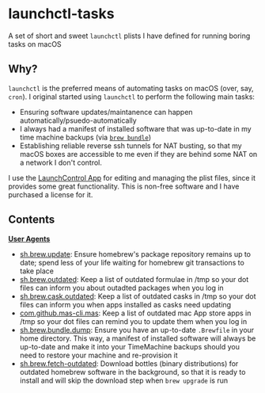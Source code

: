 launchctl-tasks
===============

A set of short and sweet `launchctl` plists I have defined for running boring tasks on macOS

Why?
----

`launchctl` is the preferred means of automating tasks on macOS (over, say, `cron`). I original started
using `launchctl` to perform the following main tasks:

 - Ensuring software updates/maintanence can happen automatically/psuedo-automatically
 - I always had a manifest of installed software that was up-to-date in my time machine backups
   (via [`brew bundle`])
 - Establishing reliable reverse ssh tunnels for NAT busting, so that my macOS boxes are accessible to me
   even if they are behind some NAT on a network I don't control.

I use the [LaunchControl App] for editing and managing the plist files, since it provides some great
functionality. This is non-free software and I have purchased a license for it.

Contents
--------

__[User Agents]__

* [sh.brew.update]: Ensure homebrew's package repository remains up to date; spend less of your life waiting
  for homebrew git transactions to take place
* [sh.brew.outdated]: Keep a list of outdated formulae in /tmp so your dot files can inform you about
  outadted packages when you log in
* [sh.brew.cask.outdated]: Keep a list of outdated casks in /tmp so your dot files can inform you when apps
  installed as casks need updating
* [com.github.mas-cli.mas]: Keep a list of outdated mac App store apps in /tmp so your dot files can remind
  you to update them when you log in
* [sh.brew.bundle.dump]: Ensure you have an up-to-date `.Brewfile` in your home directory. This way, a
  manifest of installed software will always be up-to-date and make it into your TimeMachine backups should
  you need to restore your machine and re-provision it
* [sh.brew.fetch-outdated]: Download bottles (binary distributions) for outdated homebrew software in the
  background, so that it is ready to install and will skip the download step when `brew upgrade` is run

[`brew bundle`]: https://github.com/Homebrew/homebrew-bundle
[LaunchControl App]: http://www.soma-zone.com/LaunchControl/
[User Agents]: ./UserAgents
[sh.brew.update]: ./UserAgents/sh.brew.update.plist
[sh.brew.outdated]: ./UserAgents/sh.brew.outdated.plist
[sh.brew.cask.outdated]: ./UserAgents/sh.brew.cask.outdated
[com.github.mas-cli.mas]: ./UserAgents/com.github.mas-cli.mas.plist
[sh.brew.bundle.dump]: ./UserAgents/sh.brew.bundle.dump.plist
[sh.brew.fetch-outdated]: ./UserAgents/sh.brew.fetch-outdated.plists

